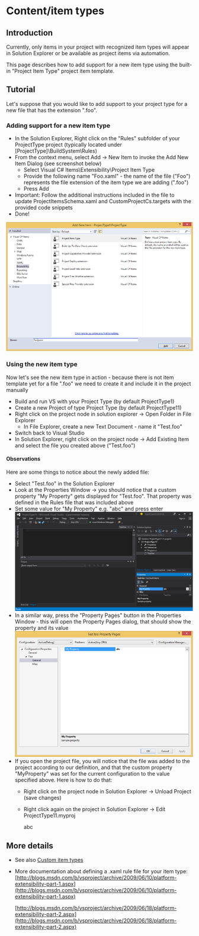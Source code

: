 Content/item types
==================

Introduction
------------

Currently, only items in your project with recognized item types will appear
in Solution Explorer or be available as project items via automation.


This page describes how to add support for a new item type using the
built-in "Project Item Type" project item template.


Tutorial
--------

Let's suppose that you would like to add support to your project type for
a new file that has the extension ".foo".

### Adding support for a new item type

- In the Solution Explorer, Right click on the "Rules" subfolder of your ProjectType project (typically located under [ProjectType]\BuildSystem\Rules)
- From the context menu, select Add -> New Item to invoke the Add New Item Dialog (see screenshot below)
  - Select Visual C# Items\Extensibility\Project Item Type
  - Provide the following name "Foo.xaml" - the name of the file ("Foo") represents the file extension of the item type we are adding (".foo")
  - Press Add
- Important: Follow the additional instructions included in the file to update ProjectItemsSchema.xaml and CustomProjectCs.targets with the provided code snippets
- Done!
    
![](Images/Fig_2.png)
    
### Using the new item type

Now let's see the new item type in action - because there is not item
template yet for a file ".foo" we need to create it and include it in the
project manually

- Build and run VS with your Project Type (by default ProjectType1)
- Create a new Project of type Project Type (by default ProjectType11)
- Right click on the project node in solution explorer -> Open Folder in File Explorer
  - In File Explorer, create a new Text Document - name it "Test.foo"
- Switch back to Visual Studio
- In Solution Explorer, right click on the project node -> Add Existing Item and select the file you created above ("Test.foo")

#### Observations

Here are some things to notice about the newly added file:

- Select "Test.foo" in the Solution Explorer
- Look at the Properties Window -> you should notice that a custom property "My Property" gets displayed for "Test.foo". That property was defined in the Rules file that was included above
- Set some value for "My Property" e.g. "abc" and press enter
![](Images/Fig_3.png)
- In a similar way, press the "Property Pages" button in the Properties Window - this will open the Property Pages dialog, that should show the property and its value
![](Images/Fig_4.png)
- If you open the project file, you will notice that the file was added to the project according to our definition, and that the custom property "MyProperty" was set for the current configuration to the value specified above. Here is how to do that:
  - Right click on the project node in Solution Explorer -> Unload Project (save changes)
  - Right click again on the project in Solution Explorer -> Edit ProjectType11.myproj
    
    <FooCompile Include="Test.foo">

      <MyProperty Condition="'$(Configuration)|$(Platform)'=='Debug|AnyCPU'">abc</MyProperty>

    </FooCompile>


More details
------------

- See also [Custom item types](Custom_item_types.md)
- More documentation about defining a .xaml rule file for your item type:
    [http://blogs.msdn.com/b/vsproject/archive/2009/06/10/platform-extensibility-part-1.aspx](http://blogs.msdn.com/b/vsproject/archive/2009/06/10/platform-extensibility-part-1.aspx)
    
    [http://blogs.msdn.com/b/vsproject/archive/2009/06/18/platform-extensibility-part-2.aspx](http://blogs.msdn.com/b/vsproject/archive/2009/06/18/platform-extensibility-part-2.aspx)
    
    

